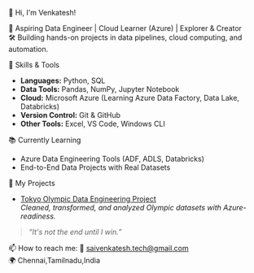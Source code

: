 👋 Hi, I'm Venkatesh!

🎯 Aspiring Data Engineer | Cloud Learner (Azure) | Explorer & Creator  
🛠️ Building hands-on projects in data pipelines, cloud computing, and automation.

🚀 Skills & Tools
- **Languages:** Python, SQL  
- **Data Tools:** Pandas, NumPy, Jupyter Notebook  
- **Cloud:** Microsoft Azure (Learning Azure Data Factory, Data Lake, Databricks)  
- **Version Control:** Git & GitHub  
- **Other Tools:** Excel, VS Code, Windows CLI

📚 Currently Learning
- Azure Data Engineering Tools (ADF, ADLS, Databricks)
- End-to-End Data Projects with Real Datasets

📂 My Projects
- [Tokyo Olympic Data Engineering Project](https://github.com/YOUR-USERNAME/tokyo-olympic-data-engineering)  
  _Cleaned, transformed, and analyzed Olympic datasets with Azure-readiness._

> _“It's not the end until I win.”_

📫 How to reach me:
📧 saivenkatesh.tech@gmail.com  
🌍 Chennai,Tamilnadu,India


